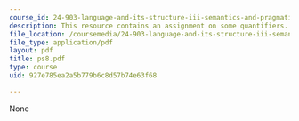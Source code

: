 ```yaml
---
course_id: 24-903-language-and-its-structure-iii-semantics-and-pragmatics-spring-2005
description: This resource contains an assignment on some quantifiers.
file_location: /coursemedia/24-903-language-and-its-structure-iii-semantics-and-pragmatics-spring-2005/927e785ea2a5b779b6c8d57b74e63f68_ps8.pdf
file_type: application/pdf
layout: pdf
title: ps8.pdf
type: course
uid: 927e785ea2a5b779b6c8d57b74e63f68

---
```

None